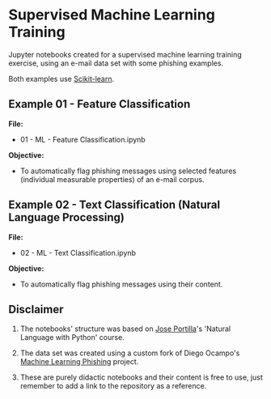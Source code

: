 # Supervised Machine Learning Training

Jupyter notebooks created for a supervised machine learning training exercise, using an e-mail data set with some phishing examples.

Both examples use [Scikit-learn](http://scikit-learn.org/).

## Example 01 - Feature Classification

**File:**
* 01 - ML - Feature Classification.ipynb

**Objective:**
* To automatically flag phishing messages using selected features (individual measurable properties) of an e-mail corpus.

## Example 02 - Text Classification (Natural Language Processing)

**File:**
* 02 - ML - Text Classification.ipynb

**Objective:**
* To automatically flag phishing messages using their content.

## Disclaimer

1. The notebooks' structure was based on [Jose Portilla](https://courses.pieriandata.com/bundles/zero-to-data-hero)'s 'Natural Language with Python' course.

2. The data set was created using a custom fork of Diego Ocampo's [Machine Learning Phishing](https://github.com/diegoocampoh/MachineLearningPhishing) project.

3. These are purely didactic notebooks and their content is free to use, just remember to add a link to the repository as a reference.
